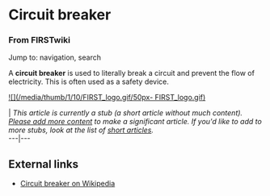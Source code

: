 # Circuit breaker

### From FIRSTwiki

Jump to: navigation, search

A **circuit breaker** is used to literally break a circuit and prevent the
flow of electricity. This is often used as a safety device.

[![](/media/thumb/1/10/FIRST_logo.gif/50px-
FIRST_logo.gif)](/index.php/Image:FIRST_logo.gif "" )

|  _This article is currently a stub (a short article without much content).
[Please add more
content](http://www.firstwiki.net/index.php?title=Circuit_breaker&action=edit
"http://www.firstwiki.net/index.php?title=Circuit_breaker&action=edit" ) to
make a significant article. If you'd like to add to more stubs, look at the
list of [short articles](/index.php/Special:Shortpages "Special:Shortpages"
)._  
---|---  
  
  


##  External links

  * [Circuit breaker on Wikipedia](http://en.wikipedia.org/wiki/Circuit_breaker "http://en.wikipedia.org/wiki/Circuit_breaker" )

